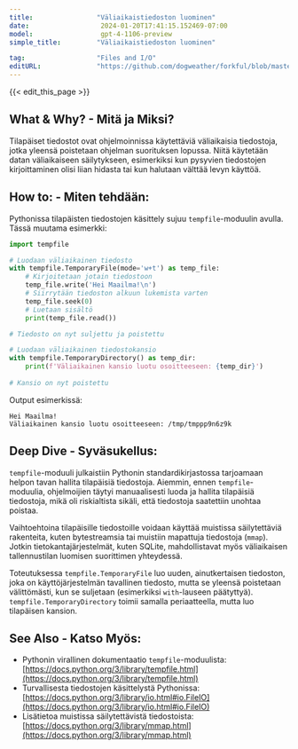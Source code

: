 ```yaml
---
title:                "Väliaikaistiedoston luominen"
date:                  2024-01-20T17:41:15.152469-07:00
model:                 gpt-4-1106-preview
simple_title:         "Väliaikaistiedoston luominen"

tag:                  "Files and I/O"
editURL:              "https://github.com/dogweather/forkful/blob/master/content/fi/python/creating-a-temporary-file.md"
---
```


{{< edit_this_page >}}

## What & Why? - Mitä ja Miksi?
Tilapäiset tiedostot ovat ohjelmoinnissa käytettäviä väliaikaisia tiedostoja, jotka yleensä poistetaan ohjelman suorituksen lopussa. Niitä käytetään datan väliaikaiseen säilytykseen, esimerkiksi kun pysyvien tiedostojen kirjoittaminen olisi liian hidasta tai kun halutaan välttää levyn käyttöä.

## How to: - Miten tehdään:
Pythonissa tilapäisten tiedostojen käsittely sujuu `tempfile`-moduulin avulla. Tässä muutama esimerkki:

```Python
import tempfile

# Luodaan väliaikainen tiedosto
with tempfile.TemporaryFile(mode='w+t') as temp_file:
    # Kirjoitetaan jotain tiedostoon
    temp_file.write('Hei Maailma!\n')
    # Siirrytään tiedoston alkuun lukemista varten
    temp_file.seek(0)
    # Luetaan sisältö
    print(temp_file.read())

# Tiedosto on nyt suljettu ja poistettu

# Luodaan väliaikainen tiedostokansio
with tempfile.TemporaryDirectory() as temp_dir:
    print(f'Väliaikainen kansio luotu osoitteeseen: {temp_dir}')
    
# Kansio on nyt poistettu
```

Output esimerkissä:

```
Hei Maailma!
Väliaikainen kansio luotu osoitteeseen: /tmp/tmppp9n6z9k
```

## Deep Dive - Syväsukellus:
`tempfile`-moduuli julkaistiin Pythonin standardikirjastossa tarjoamaan helpon tavan hallita tilapäisiä tiedostoja. Aiemmin, ennen `tempfile`-moduulia, ohjelmoijien täytyi manuaalisesti luoda ja hallita tilapäisiä tiedostoja, mikä oli riskialtista sikäli, että tiedostoja saatettiin unohtaa poistaa.

Vaihtoehtoina tilapäisille tiedostoille voidaan käyttää muistissa säilytettäviä rakenteita, kuten bytestreamsia tai muistiin mapattuja tiedostoja (`mmap`). Jotkin tietokantajärjestelmät, kuten SQLite, mahdollistavat myös väliaikaisen tallennustilan luomisen suorittimen yhteydessä.

Toteutuksessa `tempfile.TemporaryFile` luo uuden, ainutkertaisen tiedoston, joka on käyttöjärjestelmän tavallinen tiedosto, mutta se yleensä poistetaan välittömästi, kun se suljetaan (esimerkiksi `with`-lauseen päätyttyä). `tempfile.TemporaryDirectory` toimii samalla periaatteella, mutta luo tilapäisen kansion.

## See Also - Katso Myös:
- Pythonin virallinen dokumentaatio `tempfile`-moduulista: [https://docs.python.org/3/library/tempfile.html](https://docs.python.org/3/library/tempfile.html)
- Turvallisesta tiedostojen käsittelystä Pythonissa: [https://docs.python.org/3/library/io.html#io.FileIO](https://docs.python.org/3/library/io.html#io.FileIO)
- Lisätietoa muistissa säilytettävistä tiedostoista: [https://docs.python.org/3/library/mmap.html](https://docs.python.org/3/library/mmap.html)
